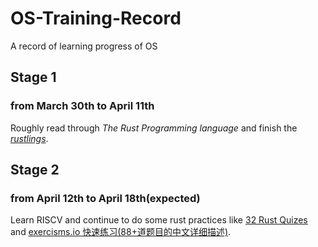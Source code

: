 # OS-Training-Record
A record of learning progress of OS

## Stage 1 
### from March 30th to April 11th
Roughly read through *The Rust Programming language* and finish the [*rustlings*](https://github.com/LearningOS/rust-rustlings-jtzhpf).

## Stage 2 
### from April 12th to April 18th(expected)
Learn RISCV and continue to do some rust practices like [32 Rust Quizes](https://dtolnay.github.io/rust-quiz/1) and [exercisms.io 快速练习(88+道题目的中文详细描述)](http://llever.com/exercism-rust-zh/index.html).
